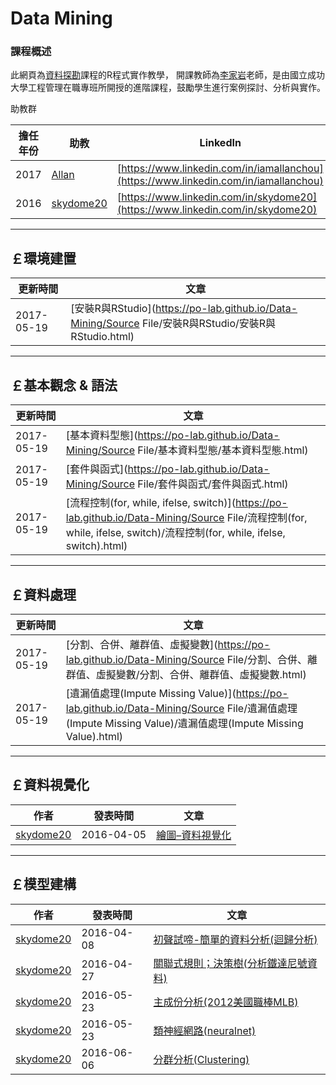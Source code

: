 
# Data Mining

### **課程概述**

此網頁為<a href="http://class-qry.acad.ncku.edu.tw/syllabus/online_display.php?syear=0105&sem=2&co_no=N061700&class_code" target="_blank">資料探勘</a>課程的R程式實作教學，
開課教師為<a href="http://polab.imis.ncku.edu.tw/Bio.html" target="_blank">李家岩</a>老師，是由國立成功大學工程管理在職專班所開授的進階課程，鼓勵學生進行案例探討、分析與實作。


助教群     

| 擔任年份   |  助教            |                      LinkedIn                                                          |
| ---------  | -----------      | ------------------------------------------------                                       |
| 2017       | [Allan][2]       | [https://www.linkedin.com/in/iamallanchou](https://www.linkedin.com/in/iamallanchou)   | 
| 2016       | [skydome20][1]   | [https://www.linkedin.com/in/skydome20](https://www.linkedin.com/in/skydome20)         | 



[1]: http://rpubs.com/skydome20/Table
[2]: http://rpubs.com/allan811118/R_programming_00



--------------------------------------------------------------------------------------------------------------------------------
  
## **￡環境建置**    
   
|  更新時間       |                      文章                                                                             |
|  -----------    | ----------------------------------------------------------------------------------------------------- |
|  2017-05-19     | [安裝R與RStudio](https://po-lab.github.io/Data-Mining/Source File/安裝R與RStudio/安裝R與RStudio.html) | 


   
--------------------------------------------------------------------------------------------------------------------------------




   
## **￡基本觀念 & 語法**   

|  更新時間       |                      文章                                                                             |
|  -----------    | ----------------------------------------------------------------------------------------------------- |
|  2017-05-19     | [基本資料型態](https://po-lab.github.io/Data-Mining/Source File/基本資料型態/基本資料型態.html)       | 
|  2017-05-19     | [套件與函式](https://po-lab.github.io/Data-Mining/Source File/套件與函式/套件與函式.html)             | 
|  2017-05-19     | [流程控制(for, while, ifelse, switch)](https://po-lab.github.io/Data-Mining/Source File/流程控制(for, while, ifelse, switch)/流程控制(for, while, ifelse, switch).html)       | 



--------------------------------------------------------------------------------------------------------------------------------





   
## **￡資料處理**   
   
|  更新時間       |                      文章                                                                             |
|  -----------    | ----------------------------------------------------------------------------------------------------- |
|  2017-05-19     | [分割、合併、離群值、虛擬變數](https://po-lab.github.io/Data-Mining/Source File/分割、合併、離群值、虛擬變數/分割、合併、離群值、虛擬變數.html)       | 
|  2017-05-19     | [遺漏值處理(Impute Missing Value)](https://po-lab.github.io/Data-Mining/Source File/遺漏值處理(Impute Missing Value)/遺漏值處理(Impute Missing Value).html)       | 

--------------------------------------------------------------------------------------------------------------------------------   




   
## **￡資料視覺化**  

| 作者           |  發表時間      |                      文章                        |
| ---------      | -----------    | ------------------------------------------------ |
| [skydome20][1] | 2016-04-05     | [繪圖–資料視覺化](https://PO-LAB.github.io/Data-Mining/skydome20/繪圖–資料視覺化)  | 


--------------------------------------------------------------------------------------------------------------------------------





   
## **￡模型建構**  
   
   
| 作者           |  發表時間      |                      文章                        |
| -------------- | -----------    | ------------------------------------------------ |
| [skydome20][1] | 2016-04-08     | [初聲試啼-簡單的資料分析(迴歸分析)](https://PO-LAB.github.io/Data-Mining/skydome20/初聲試啼-簡單的資料分析(迴歸分析))  | 
| [skydome20][1] | 2016-04-27     | [關聯式規則；決策樹(分析鐵達尼號資料)](https://PO-LAB.github.io/Data-Mining/skydome20/關聯式規則；決策樹(分析鐵達尼號資料))  | 
| [skydome20][1] | 2016-05-23     | [主成份分析(2012美國職棒MLB)](https://PO-LAB.github.io/Data-Mining/skydome20/主成份分析(2012美國職棒MLB))  | 
| [skydome20][1] | 2016-05-23     | [類神經網路(neuralnet)](https://PO-LAB.github.io/Data-Mining/skydome20/類神經網路(neuralnet))  | 
| [skydome20][1] | 2016-06-06     | [分群分析(Clustering)](https://PO-LAB.github.io/Data-Mining/skydome20/分群分析(Clustering))  | 




